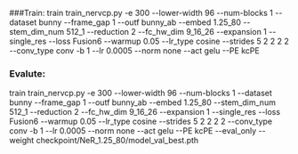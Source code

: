 ###Train: 
train train_nervcp.py -e
300
--lower-width
96
--num-blocks
1
--dataset
bunny
--frame_gap
1
--outf
bunny_ab
--embed
1.25_80
--stem_dim_num
512_1
--reduction
2
--fc_hw_dim
9_16_26
--expansion
1
--single_res
--loss
Fusion6
--warmup
0.05
--lr_type
cosine
--strides
5
2
2
2
2
--conv_type
conv
-b
1
--lr
0.0005
--norm
none
--act
gelu
--PE
kcPE

### Evalute: 
train train_nervcp.py -e
300
--lower-width
96
--num-blocks
1
--dataset
bunny
--frame_gap
1
--outf
bunny_ab
--embed
1.25_80
--stem_dim_num
512_1
--reduction
2
--fc_hw_dim
9_16_26
--expansion
1
--single_res
--loss
Fusion6
--warmup
0.05
--lr_type
cosine
--strides
5
2
2
2
2
--conv_type
conv
-b
1
--lr
0.0005
--norm
none
--act
gelu
--PE
kcPE
--eval_only
--weight
checkpoint/NeR_1.25_80/model_val_best.pth